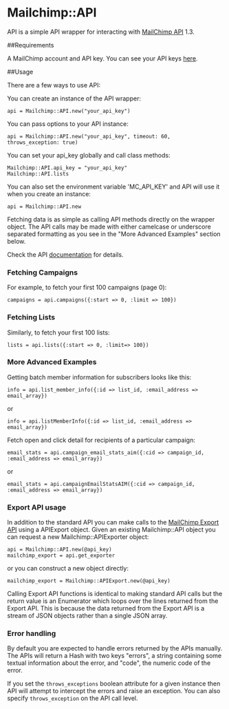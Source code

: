 # Mailchimp::API

API is a simple API wrapper for interacting with [MailChimp API](http://www.mailchimp.com/api) 1.3.

##Requirements

A MailChimp account and API key. You can see your API keys [here](http://admin.mailchimp.com/account/api).

##Usage

There are a few ways to use API:

You can create an instance of the API wrapper:

    api = Mailchimp::API.new("your_api_key")
    
You can pass options to your API instance:

	api = Mailchimp::API.new("your_api_key", timeout: 60, throws_exception: true)

You can set your api_key globally and call class methods:

    Mailchimp::API.api_key = "your_api_key"
    Mailchimp::API.lists

You can also set the environment variable 'MC_API_KEY' and API will use it when you create an instance:

    api = Mailchimp::API.new

Fetching data is as simple as calling API methods directly on the wrapper
object.  The API calls may be made with either camelcase or  underscore
separated formatting as you see in the "More Advanced Examples" section below.

Check the API [documentation](http://apidocs.mailchimp.com/api/1.3/) for details.

### Fetching Campaigns

For example, to fetch your first 100 campaigns (page 0):

    campaigns = api.campaigns({:start => 0, :limit => 100})

### Fetching Lists

Similarly, to fetch your first 100 lists:

    lists = api.lists({:start => 0, :limit=> 100})

### More Advanced Examples

Getting batch member information for subscribers looks like this:

    info = api.list_member_info({:id => list_id, :email_address => email_array})

or

    info = api.listMemberInfo({:id => list_id, :email_address => email_array})

Fetch open and click detail for recipients of a particular campaign:

    email_stats = api.campaign_email_stats_aim({:cid => campaign_id, :email_address => email_array})

or

    email_stats = api.campaignEmailStatsAIM({:cid => campaign_id, :email_address => email_array})


### Export API usage

In addition to the standard API you can make calls to the
[MailChimp Export API](http://apidocs.mailchimp.com/export/1.0/) using a APIExport object.  Given an existing
Mailchimp::API object you can request a new Mailchimp::APIExporter object:

    api = Mailchimp::API.new(@api_key)
    mailchimp_export = api.get_exporter

or you can construct a new object directly:

    mailchimp_export = Mailchimp::APIExport.new(@api_key)

Calling Export API functions is identical to making standard API calls but the
return value is an Enumerator which loops over the lines returned from the
Export API.  This is because the data returned from the Export API is a stream
of JSON objects rather than a single JSON array.

### Error handling

By default you are expected to handle errors returned by the APIs manually.  The
APIs will return a Hash with two keys "errors", a string containing some textual
information about the error, and "code", the numeric code of the error.

If you set the `throws_exceptions` boolean attribute for a given instance then
API will attempt to intercept the errors and raise an exception. You can also specify `throws_exception` on the API call level.
